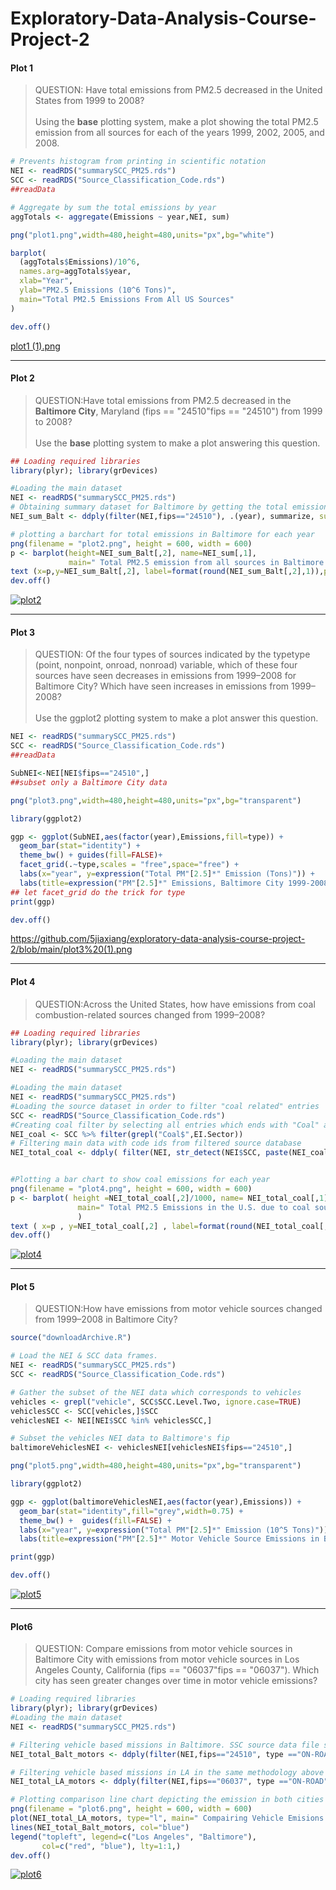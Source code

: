 # Exploratory-Data-Analysis-Course-Project-2

#### Plot 1

> QUESTION: Have total emissions from PM2.5 decreased in the United States from 1999 to 2008? <br><br>
> Using the <b>base</b> plotting system, make a plot showing the total PM2.5 emission from all sources for each of the years 1999, 2002, 2005, and 2008.

``` r
# Prevents histogram from printing in scientific notation
NEI <- readRDS("summarySCC_PM25.rds")
SCC <- readRDS("Source_Classification_Code.rds")
##readData

# Aggregate by sum the total emissions by year
aggTotals <- aggregate(Emissions ~ year,NEI, sum)

png("plot1.png",width=480,height=480,units="px",bg="white")

barplot(
  (aggTotals$Emissions)/10^6,
  names.arg=aggTotals$year,
  xlab="Year",
  ylab="PM2.5 Emissions (10^6 Tons)",
  main="Total PM2.5 Emissions From All US Sources"
)

dev.off()

```
[plot1 (1).png](https://github.com/5jiaxiang/exploratory-data-analysis-course-project-2/blob/main/plot1%20(1).png)


****

#### Plot 2

> QUESTION:Have total emissions from PM2.5 decreased in the <b>Baltimore City</b>, Maryland (fips == "24510"fips == "24510") from 1999 to 2008?<br><br>
> Use the <b>base</b> plotting system to make a plot answering this question.


``` r
## Loading required libraries
library(plyr); library(grDevices)

#Loading the main dataset
NEI <- readRDS("summarySCC_PM25.rds")
# Obtaining summary dataset for Baltimore by getting the total emissions for each yeari using fips=="24510" argument
NEI_sum_Balt <- ddply(filter(NEI,fips=="24510"), .(year), summarize, sum=sum(Emissions))

# plotting a barchart for total emissions in Baltimore for each year
png(filename = "plot2.png", height = 600, width = 600)  
p <- barplot(height=NEI_sum_Balt[,2], name=NEI_sum[,1],
             main=" Total PM2.5 emission from all sources in Baltimore ", ylab="PM25 Emission", xlab="year", ylim=c(0,4000))
text (x=p,y=NEI_sum_Balt[,2], label=format(round(NEI_sum_Balt[,2],1)),pos=1)
dev.off()      
```
[![plot2](https://github.com/kannbaba/Exploratory-Data-Analysis-Course-Project-2/assets/6490466/337f62d5-c966-4e4a-baa0-ec4359561b3e)](https://github.com/5jiaxiang/exploratory-data-analysis-course-project-2/blob/main/plot2%20(1).png)



****

#### Plot 3
> QUESTION: Of the four types of sources indicated by the typetype (point, nonpoint, onroad, nonroad) variable, which of these four sources have seen decreases in emissions from 1999–2008 for Baltimore City? Which have seen increases in emissions from 1999–2008? <br><br>
> Use the ggplot2 plotting system to make a plot answer this question.
``` r
NEI <- readRDS("summarySCC_PM25.rds")
SCC <- readRDS("Source_Classification_Code.rds")
##readData

SubNEI<-NEI[NEI$fips=="24510",]
##subset only a Baltimore City data

png("plot3.png",width=480,height=480,units="px",bg="transparent")

library(ggplot2)

ggp <- ggplot(SubNEI,aes(factor(year),Emissions,fill=type)) +
  geom_bar(stat="identity") +
  theme_bw() + guides(fill=FALSE)+
  facet_grid(.~type,scales = "free",space="free") + 
  labs(x="year", y=expression("Total PM"[2.5]*" Emission (Tons)")) + 
  labs(title=expression("PM"[2.5]*" Emissions, Baltimore City 1999-2008 by Source Type"))
## let facet_grid do the trick for type
print(ggp)

dev.off()
```
https://github.com/5jiaxiang/exploratory-data-analysis-course-project-2/blob/main/plot3%20(1).png


****

#### Plot 4
> QUESTION:Across the United States, how have emissions from coal combustion-related sources changed from 1999–2008?

``` r
## Loading required libraries
library(plyr); library(grDevices)

#Loading the main dataset
NEI <- readRDS("summarySCC_PM25.rds")

#Loading the main dataset
NEI <- readRDS("summarySCC_PM25.rds")
#Loading the source dataset in order to filter "coal related" entries
SCC <- readRDS("Source_Classification_Code.rds")
#Creating coal filter by selecting all entries which ends with "Coal" at EI.Sector column
NEI_coal <- SCC %>% filter(grepl("Coal$",EI.Sector))
# Filtering main data with code ids from filtered source database
NEI_total_coal <- ddply( filter(NEI, str_detect(NEI$SCC, paste(NEI_coal[,1], collapse="|"))), .(year), summarize, total=sum(Emissions))


#Plotting a bar chart to show coal emissions for each year
png(filename = "plot4.png", height = 600, width = 600)  
p <- barplot( height =NEI_total_coal[,2]/1000, name= NEI_total_coal[,1],
               main=" Total PM2.5 Emissions in the U.S. due to coal sources ", ylab="PM25 Emission (tonnes) ", xlab="year", ylim=c(0,600)
               )
text ( x=p , y=NEI_total_coal[,2] , label=format(round(NEI_total_coal[,2],1)) , pos=1)
dev.off()
```
[![plot4](https://github.com/kannbaba/Exploratory-Data-Analysis-Course-Project-2/assets/6490466/c68433d7-757b-412a-8d58-f514ada2f788)
](https://github.com/5jiaxiang/exploratory-data-analysis-course-project-2/blob/main/plot4%20(1).png)



****

#### Plot 5

> QUESTION:How have emissions from motor vehicle sources changed from 1999–2008 in Baltimore City?


``` r
source("downloadArchive.R")

# Load the NEI & SCC data frames.
NEI <- readRDS("summarySCC_PM25.rds")
SCC <- readRDS("Source_Classification_Code.rds")

# Gather the subset of the NEI data which corresponds to vehicles
vehicles <- grepl("vehicle", SCC$SCC.Level.Two, ignore.case=TRUE)
vehiclesSCC <- SCC[vehicles,]$SCC
vehiclesNEI <- NEI[NEI$SCC %in% vehiclesSCC,]

# Subset the vehicles NEI data to Baltimore's fip
baltimoreVehiclesNEI <- vehiclesNEI[vehiclesNEI$fips=="24510",]

png("plot5.png",width=480,height=480,units="px",bg="transparent")

library(ggplot2)

ggp <- ggplot(baltimoreVehiclesNEI,aes(factor(year),Emissions)) +
  geom_bar(stat="identity",fill="grey",width=0.75) +
  theme_bw() +  guides(fill=FALSE) +
  labs(x="year", y=expression("Total PM"[2.5]*" Emission (10^5 Tons)")) + 
  labs(title=expression("PM"[2.5]*" Motor Vehicle Source Emissions in Baltimore from 1999-2008"))

print(ggp)

dev.off()
```
[![plot5](https://github.com/kannbaba/Exploratory-Data-Analysis-Course-Project-2/assets/6490466/6f3f4456-d59b-4eaf-9953-94a353bd5e55)](https://github.com/5jiaxiang/exploratory-data-analysis-course-project-2/blob/main/plot5.png)


****

#### Plot6

> QUESTION: Compare emissions from motor vehicle sources in Baltimore City with emissions from motor vehicle sources in Los Angeles County, California (fips == "06037"fips == "06037"). Which city has seen greater changes over time in motor vehicle emissions?

``` r
# Loading required libraries
library(plyr); library(grDevices)
#Loading the main dataset
NEI <- readRDS("summarySCC_PM25.rds")

# Filtering vehicle based missions in Baltimore. SSC source data file shows that all vehicle related emissions are recorded as "ON-ROAD" type in the main data
NEI_total_Balt_motors <- ddply(filter(NEI,fips=="24510", type =="ON-ROAD"), .(year), summarize, total=sum(Emissions))

# Filtering vehicle based missions in LA in the same methodology above
NEI_total_LA_motors <- ddply(filter(NEI,fips=="06037", type =="ON-ROAD"), .(year), summarize, total=sum(Emissions))

# Plotting comparison line chart depicting the emission in both cities
png(filename = "plot6.png", height = 600, width = 600)  
plot(NEI_total_LA_motors, type="l", main=" Compairing Vehicle Emisions in LA and Baltimore ", ylab="PM25 Emission (tonnes)", col="red", ylim=c(0,5000))
lines(NEI_total_Balt_motors, col="blue")
legend("topleft", legend=c("Los Angeles", "Baltimore"),
       col=c("red", "blue"), lty=1:1,)
dev.off()
```
[![plot6](https://github.com/kannbaba/Exploratory-Data-Analysis-Course-Project-2/assets/6490466/d29ba447-9022-4793-99b4-e30310266cb9)
](https://github.com/5jiaxiang/exploratory-data-analysis-course-project-2/blob/main/plot6.png)
